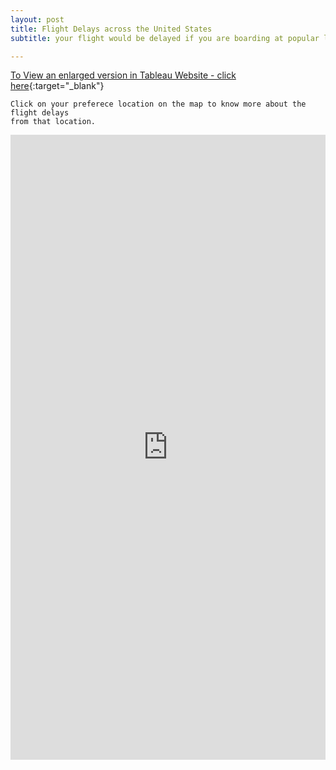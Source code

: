 ```yaml
---
layout: post
title: Flight Delays across the United States
subtitle: your flight would be delayed if you are boarding at popular locations

---
```

[To View an enlarged version in Tableau Website - click here](https://public.tableau.com/shared/Z4PZZG5FZ?:display_count=yes&:origin=viz_share_link){:target="_blank"}

```
Click on your preferece location on the map to know more about the flight delays
from that location. 
```

<iframe seamless frameborder="0" src="https://public.tableau.com/shared/Z4PZZG5FZ?:display_count=yes&:origin=viz_share_link&:showVizHome=no" width = '100%' height = '1000'></iframe>
